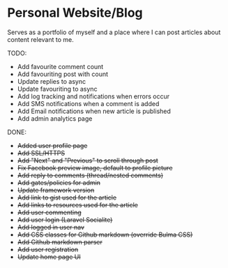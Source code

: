 # Personal Website/Blog

Serves as a portfolio of myself and a place where I can post articles about content relevant to me.

TODO:

* Add favourite comment count
* Add favouriting post with count
* Update replies to async
* Update favouriting to async
* Add log tracking and notifications when errors occur
* Add SMS notifications when a comment is added
* Add Email notifications when new article is published
* Add admin analytics page

DONE:

* ~~Added user profile page~~
* ~~Add SSL/HTTPS~~
* ~~Add "Next" and "Previous" to scroll through post~~
* ~~Fix Facebook preview image, default to profile picture~~
* ~~Add reply to comments (thread/nested comments)~~
* ~~Add gates/policies for admin~~
* ~~Update framework version~~
* ~~Add link to gist used for the article~~
* ~~Add links to resources used for the article~~
* ~~Add user commenting~~
* ~~Add user login (Laravel Socialite)~~
* ~~Add logged in user nav~~
* ~~Add CSS classes for Github markdown (override Bulma CSS)~~
* ~~Add Github markdown parser~~
* ~~Add user registration~~
* ~~Update home page UI~~
